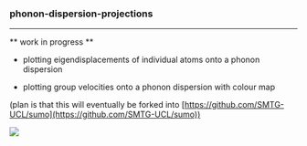 ### phonon-dispersion-projections

____

** work in progress **

* plotting eigendisplacements of individual atoms onto a phonon dispersion

* plotting group velocities onto a phonon dispersion with colour map


(plan is that this will eventually be forked into [https://github.com/SMTG-UCL/sumo](https://github.com/SMTG-UCL/sumo))

![](../example/GaAs/gaas.png?raw=true)
